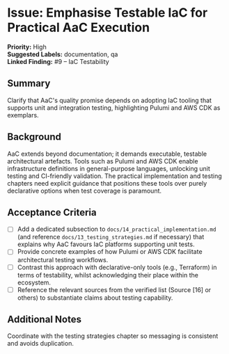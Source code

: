 # Issue: Emphasise Testable IaC for Practical AaC Execution

**Priority:** High  
**Suggested Labels:** documentation, qa  
**Linked Finding:** #9 – IaC Testability

## Summary
Clarify that AaC's quality promise depends on adopting IaC tooling that supports unit and integration testing, highlighting Pulumi and AWS CDK as exemplars.

## Background
AaC extends beyond documentation; it demands executable, testable architectural artefacts. Tools such as Pulumi and AWS CDK enable infrastructure definitions in general-purpose languages, unlocking unit testing and CI-friendly validation. The practical implementation and testing chapters need explicit guidance that positions these tools over purely declarative options when test coverage is paramount.

## Acceptance Criteria
- [ ] Add a dedicated subsection to `docs/14_practical_implementation.md` (and reference `docs/13_testing_strategies.md` if necessary) that explains why AaC favours IaC platforms supporting unit tests.
- [ ] Provide concrete examples of how Pulumi or AWS CDK facilitate architectural testing workflows.
- [ ] Contrast this approach with declarative-only tools (e.g., Terraform) in terms of testability, whilst acknowledging their place within the ecosystem.
- [ ] Reference the relevant sources from the verified list (Source [16] or others) to substantiate claims about testing capability.

## Additional Notes
Coordinate with the testing strategies chapter so messaging is consistent and avoids duplication.

